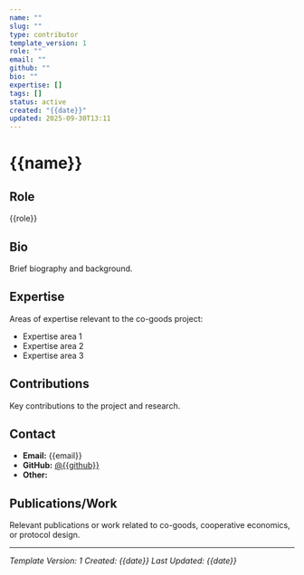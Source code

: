 ```yaml
---
name: ""
slug: ""
type: contributor
template_version: 1
role: ""
email: ""
github: ""
bio: ""
expertise: []
tags: []
status: active
created: "{{date}}"
updated: 2025-09-30T13:11
---
```


# {{name}}

## Role
{{role}}

## Bio
Brief biography and background.

## Expertise
Areas of expertise relevant to the co-goods project:
- Expertise area 1
- Expertise area 2
- Expertise area 3

## Contributions
Key contributions to the project and research.

## Contact
- **Email:** {{email}}
- **GitHub:** [@{{github}}](https://github.com/{{github}})
- **Other:** 

## Publications/Work
Relevant publications or work related to co-goods, cooperative economics, or protocol design.

---
*Template Version: 1*
*Created: {{date}}*
*Last Updated: {{date}}*
